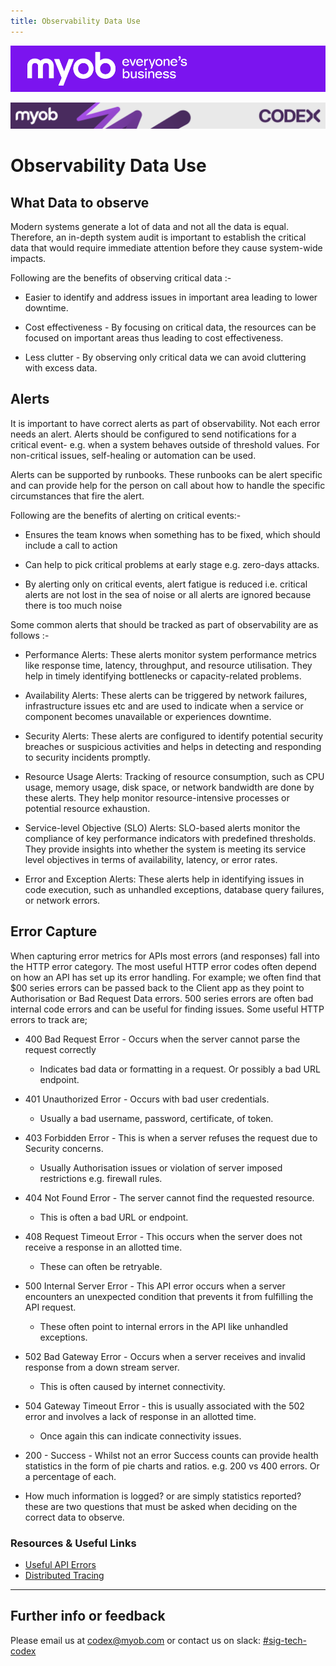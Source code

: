 ```yaml
---
title: Observability Data Use
---
```


![MYOB Banner](../../../assets/images/myob-banner.png)

<!-- confluence-page-id: 9312501770 -->
![](../../assets/BANNER.png)

# Observability Data Use

## What Data to observe

Modern systems generate a lot of data and not all the data is equal. Therefore, an in-depth system audit is important to establish the critical data that would require immediate attention before they cause system-wide impacts.

Following are the benefits of observing critical data :-

- Easier to identify and address issues in important area leading to lower downtime.

- Cost effectiveness - By focusing on critical data, the resources can be focused on important areas thus leading to cost effectiveness.

- Less clutter - By observing only critical data we can avoid cluttering with excess data.

## Alerts

It is important to have correct alerts as part of observability. Not each error needs an alert. Alerts should be configured to send notifications for a critical event- e.g. when a system behaves outside of threshold values. For non-critical issues, self-healing or automation can be used.

Alerts can be supported by runbooks. These runbooks can be alert specific and can provide help for the person on call about how to handle the specific circumstances that fire the alert.

Following are the benefits of alerting on critical events:-

- Ensures the team knows when something has to be fixed, which should include a call to action

- Can help to pick critical problems at early stage e.g. zero-days attacks.

- By alerting only on critical events, alert fatigue is reduced i.e. critical alerts are not lost in the sea of noise or all alerts are ignored because there is too much noise

Some common alerts that should be tracked as part of observability are as follows :-

- Performance Alerts: These alerts monitor system performance metrics like response time, latency, throughput, and resource utilisation. They help in timely identifying bottlenecks or capacity-related problems.

- Availability Alerts: These alerts can be triggered by network failures, infrastructure issues etc and are used to indicate when a service or component becomes unavailable or experiences downtime.

- Security Alerts: These alerts are configured to identify potential security breaches or suspicious activities and helps in detecting and responding to security incidents promptly.

- Resource Usage Alerts: Tracking of resource consumption, such as CPU usage, memory usage, disk space, or network bandwidth are done by these alerts. They help monitor resource-intensive processes or potential resource exhaustion.

- Service-level Objective (SLO) Alerts: SLO-based alerts monitor the compliance of key performance indicators with predefined thresholds. They provide insights into whether the system is meeting its service level objectives in terms of availability, latency, or error rates.

- Error and Exception Alerts: These alerts help in identifying issues in code execution, such as unhandled exceptions, database query failures, or network errors.

## Error Capture

When capturing error metrics for APIs most errors (and responses) fall into the HTTP error category. The most useful HTTP error codes often depend on how an API has set up its error handling. For example; we often find that $00 series errors can be passed back to the Client app as they point to Authorisation or Bad Request Data errors. 500 series errors are often bad internal code errors and can be useful for finding issues. Some useful HTTP errors to track are;

- 400 Bad Request Error - Occurs when the server cannot parse the request correctly
  - Indicates bad data or formatting in a request. Or possibly a bad URL endpoint.
- 401 Unauthorized Error - Occurs with bad user credentials.
  - Usually a bad username, password, certificate, of token.
- 403 Forbidden Error - This is when a server refuses the request due to Security concerns.
  - Usually Authorisation issues or violation of server imposed restrictions e.g. firewall rules.
- 404 Not Found Error - The server cannot find the requested resource.
  - This is often a bad URL or endpoint.
- 408 Request Timeout Error - This occurs when the server does not receive a response in an allotted time.
  - These can often be retryable.
- 500 Internal Server Error - This API error occurs when a server encounters an unexpected condition that prevents it from fulfilling the API request.
  - These often point to internal errors in the API like unhandled exceptions.
- 502 Bad Gateway Error - Occurs when a server receives and invalid response from a down stream server.
  - This is often caused by internet connectivity.
- 504 Gateway Timeout Error - this is usually associated with the 502 error and involves a lack of response in an allotted time.
  - Once again this can indicate connectivity issues.
- 200 - Success - Whilst not an error Success counts can provide health statistics in the form of pie charts and ratios. e.g. 200 vs 400 errors. Or a percentage of each.

- How much information is logged? or are simply statistics reported? these are two questions that must be asked when deciding on the correct data to observe.

### Resources & Useful Links

- [Useful API Errors](https://blog.hubspot.com/website/api-errors)
- [Distributed Tracing](https://myobconfluence.atlassian.net/wiki/spaces/OD1/pages/9586507789/Traces)

---

## Further info or feedback

Please email us at <codex@myob.com> or contact us on slack: [#sig-tech-codex](https://myob.slack.com/archives/C02N8ADPGUX)

